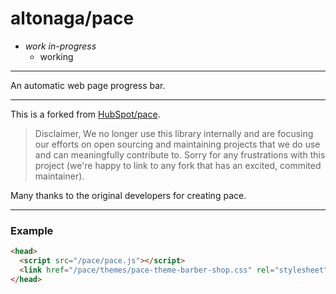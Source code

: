 # altonaga/pace
- _work in-progress_
    - working 
----

An automatic web page progress bar.

----

This is a forked from [HubSpot/pace](https://github.com/HubSpot/pace).
>Disclaimer, We no longer use this library internally and are focusing our efforts on open sourcing and maintaining projects that we do use and can meaningfully contribute to. Sorry for any frustrations with this project (we're happy to link to any fork that has an excited, commited maintainer).
</quote>

Many thanks to the original developers for creating pace.

----

### Example

```html
<head>
  <script src="/pace/pace.js"></script>
  <link href="/pace/themes/pace-theme-barber-shop.css" rel="stylesheet" />
</head>
```
